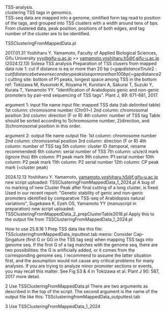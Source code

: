 TSS-analysis.  
clustering TSS tags in genomics.  
TSS-seq data are mapped into a genome, simlified form tag read to position of the tags, and grouped into TSS clusters with a width around tens of bps. From clustered data, peak position, positions of both edges, and tag number of the cluster are to be identified.


TSSClusteringFromMappedData.pl

  2017.01.31
  Yoshiharu Y. Yamamoto, Faculty of Applied Biological Sciences, Gifu University
  yyy@gifu-u.ac.jp >> yamamoto.yoshiharu.h5@f.gifu-u.ac.jp (2024.12.13)
  Solexa TSS analysis
  Preparation of TSS clusers from mapped data
  rule 1: cut if distance is eq or more than 20 bp (=$gapdistance1)
  rule 2: cut if distance between secondary peaks is eq or more than 100 bp (=$gapdistance2)
  cutting site: bottom of P1 peaks, longest space among TSS in the bottom
  ref: Tokizawa M, Kusunoki K, Koyama H, Kurotani A, Sakurai T, Suzuki Y, Kurata T, Yamamoto YY. "Identification of Arabidopsis genic and non-genic promoters by pair-end sequencing of TSS tags". Plant J, 89: 671-681, 2017.

  argument 1: input file name
  input file: mapped TSS data (tab delimited table)
  1st column: chromosome number (Chr01~)
  2nd column: chromosomal position
  3rd column: direction (F or R)
  4th column: number of TSS tag
 Table should be sorted according to 1)chromosome number, 2)direction, and 3)chromosomal position in this order.

  argument 2: output file name
  output file:
  1st column: chromosome number
  2nd column: chromosomal position
  3rd column: direction (F or R)
  4th column: number of TSS tag
  5th column: cluster ID (temporal, rename recommended)
  6th column: serial number of TSS
  7th column: u/s/e/d mark (ignore this)
  8th column: P1 peak mark
  9th column: P1 serial number
  10th column: P2 peak mark
  11th column: P2 serial number
  12th column: CP peak mark (=cluster peak)

2024.12.13
Yoshiharu Y. Yamamoto, yamamoto.yoshiharu.h5@f.gifu-u.ac.jp
new script uploaded: TSSClusteringFromMappedData_1_2024.pl
A bug of no marking of new Cluster Peak after final cutting of a long cluster, is fixed.
Used in our recent report: "Genetic stability of genic and non-genic promoters identified by comparative TSS-seq of Arabidopsis natural variations", Sugekawa K, Ezeh OS, Yamamoto YY (manuscript in preparation)
new script uploaded: TSSClusteringFromMappedData_2_prepClusterTable2018.pl
Apply this to the output file from TSSClusteringFromMappedData_1_2024.pl

How to use  25.8.16
1
Prep TSS data like this file: TSSclusteringfromMappedData_inputtest.tab
memo: Consider Cap-Singature (first G or GG in the TSS tag seq) when mapping TSS tags into genome seq. If the first G of a tag matches with the genome seq, there are two possibilities: the G is artificially added, or it comes from the corresponding genome seq. I recommend to assume the latter situation first, and the assumption would not cause any critical problems for many analyses. If you are trying to analyze minor promoter sections or events, you may recall this matter. See Fig S3 & 4 in Tokizawa et al. Plant J 90: 587, 2017 more detail.

2
Use TSSClusteringFromMappedData.pl
There are two arguments as described in the top of the script.
The second argument is the name of the output file like this:
TSSclusteringfromMappedData_outputtest.tab

3
Use TSSClusteringFromMappedData_1_2024


